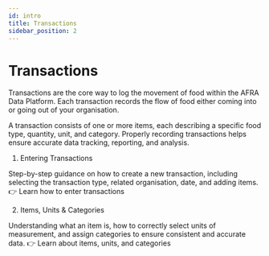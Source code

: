 ```yaml
---
id: intro
title: Transactions
sidebar_position: 2
---
```


# Transactions

Transactions are the core way to log the movement of food within the AFRA Data Platform. Each transaction records the flow of food either coming into or going out of your organisation.

A transaction consists of one or more items, each describing a specific food type, quantity, unit, and category. Properly recording transactions helps ensure accurate data tracking, reporting, and analysis.



1. Entering Transactions

Step-by-step guidance on how to create a new transaction, including selecting the transaction type, related organisation, date, and adding items.
👉 Learn how to enter transactions



2. Items, Units & Categories

Understanding what an item is, how to correctly select units of measurement, and assign categories to ensure consistent and accurate data.
👉 Learn about items, units, and categories
